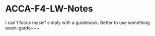 # ACCA-F4-LW-Notes
I can't focus myself simply with a guidebook. Better to use something avant-garde~~~
